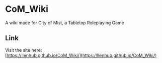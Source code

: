 # CoM_Wiki
A wiki made for City of Mist, a Tabletop Roleplaying Game 

## Link
Visit the site here:  
[https://llenhub.github.io/CoM_Wiki/](https://llenhub.github.io/CoM_Wiki/)